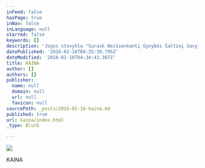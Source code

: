 ```yaml
---
inFeed: false
hasPage: true
inNav: false
inLanguage: null
starred: false
keywords: []
description: 'Jogos stovykla "Surask Neišsenkantį Gyvybės Šaltinį Savyje" Liepos 18-23 dienomis, Trakai.  Stovykos kaina dalyvei (apgyvendinimas, maitinimas, pratybos):  340€  - savo palapinėje 390€  7-8 vietų kambaryje 480€  4-6 vietų kambaryje 580€  2-3 vietų kambaryje  115€  vienos dienos kaina  DĖMESIO! 30€ nuolaida dalyvėms, susimokėjusioms pilną kainą iki birželio 30 d.   Registracija vyksta. Dviviečių ir triviečių kambarių skaičius ribotas. Kambariai gali būti rezervuoti jau šiandien pervedus 100€ negrąžinamos sumos. Po liepos 31 dienos mokestis  už stovyklą negrąžinamas. Prieš pervesdamos mokestį prašome pasitikslinti  dėl kambario užimtumo.  Regina: +370 659 71080'
datePublished: '2016-02-16T04:35:39.795Z'
dateModified: '2016-02-16T04:34:43.387Z'
title: KAINA
author: []
authors: []
publisher:
  name: null
  domain: null
  url: null
  favicon: null
sourcePath: _posts/2016-02-16-kaina.md
published: true
url: kaina/index.html
_type: Blurb

---
```

![](https://the-grid-user-content.s3-us-west-2.amazonaws.com/135f8a3c-fb30-4b66-b5f5-f10a0fcf5892.jpg)

KAINA